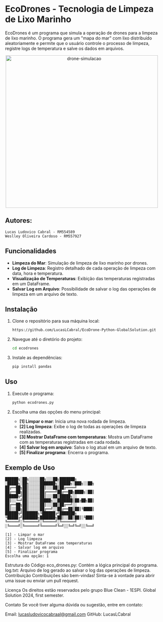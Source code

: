 # EcoDrones - Tecnologia de Limpeza de Lixo Marinho

EcoDrones é um programa que simula a operação de drones para a limpeza de lixo marinho. O programa gera um "mapa do mar" com lixo distribuído aleatoriamente e permite que o usuário controle o processo de limpeza, registre logs de temperatura e salve os dados em arquivos.

<div style="text-align: center;">
    <img src="https://github.com/LucasLCabral/EcoDrone-Python-GlobalSolution/assets/162235385/7a1e6776-8523-49d9-8b99-5791fdeeb75b" alt="drone-simulacao" width="500"/>
</div>

## Autores:
    Lucas Ludovico Cabral - RM554589
    Weslley Oliveira Cardoso - RM557927

## Funcionalidades

- **Limpeza do Mar**: Simulação de limpeza de lixo marinho por drones.
- **Log de Limpeza**: Registro detalhado de cada operação de limpeza com data, hora e temperatura.
- **Visualização de Temperaturas**: Exibição das temperaturas registradas em um DataFrame.
- **Salvar Log em Arquivo**: Possibilidade de salvar o log das operações de limpeza em um arquivo de texto.

## Instalação

1. Clone o repositório para sua máquina local:
    ```sh
    https://github.com/LucasLCabral/EcoDrone-Python-GlobalSolution.git
    ```

2. Navegue até o diretório do projeto:
    ```sh
    cd ecodrones
    ```

3. Instale as dependências:
    ```sh
    pip install pandas
    ```

## Uso

1. Execute o programa:
    ```sh
    python ecodrones.py
    ```

2. Escolha uma das opções do menu principal:
    - **[1] Limpar o mar**: Inicia uma nova rodada de limpeza.
    - **[2] Log limpeza**: Exibe o log de todas as operações de limpeza realizadas.
    - **[3] Mostrar DataFrame com temperaturas**: Mostra um DataFrame com as temperaturas registradas em cada rodada.
    - **[4] Salvar log em arquivo**: Salva o log atual em um arquivo de texto.
    - **[5] Finalizar programa**: Encerra o programa.

## Exemplo de Uso

```plaintext
██████╗░██╗░░░░░██╗░░░██╗███████╗  ░█████╗░██╗░░░░░███████╗░█████╗░███╗░░██╗
██╔══██╗██║░░░░░██║░░░██║██╔════╝  ██╔══██╗██║░░░░░██╔════╝██╔══██╗████╗░██║
██████╦╝██║░░░░░██║░░░██║█████╗░░  ██║░░╚═╝██║░░░░░█████╗░░███████║██╔██╗██║
██╔══██╗██║░░░░░██║░░░██║██╔══╝░░  ██║░░██╗██║░░░░░██╔══╝░░██╔══██║██║╚████║
██████╦╝███████╗╚██████╔╝███████╗  ╚█████╔╝███████╗███████╗██║░░██║██║░╚███║
╚═════╝░╚══════╝░╚═════╝░╚══════╝  ░╚════╝░╚══════╝╚══════╝╚═╝░░╚═╝╚═╝░░╚══╝

[1] - Limpar o mar
[2] - Log limpeza
[3] - Mostrar DataFrame com temperaturas
[4] - Salvar log em arquivo
[5] - Finalizar programa
Escolha uma opção: 1
````
Estrutura do Código
eco_drones.py: Contém a lógica principal do programa.
log.txt: Arquivo de log gerado ao salvar o log das operações de limpeza.
Contribuição
Contribuições são bem-vindas! Sinta-se à vontade para abrir uma issue ou enviar um pull request.

Licença
Os direitos estão reservados pelo grupo Blue Clean - 1ESPI. Global Solution 2024, first semester.

Contato
Se você tiver alguma dúvida ou sugestão, entre em contato:

Email: lucasludovicocabraal@gmail.com
GitHub:  LucasLCabral
